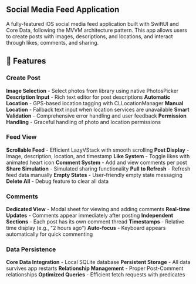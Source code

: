 
## Social Media Feed Application

A fully-featured iOS social media feed application built with SwiftUI and Core Data, following the MVVM architecture pattern. This app allows users to create posts with images, descriptions, and locations, and interact through likes, comments, and sharing.





## 📱 Features

### Create Post
**Image Selection** - Select photos from library using native PhotosPicker
 **Description Input** - Rich text editor for post descriptions
 **Automatic Location** - GPS-based location tagging with CLLocationManager
 **Manual Location** - Fallback text input when location services are unavailable
 **Smart Validation** - Comprehensive error handling and user feedback
 **Permission Handling** - Graceful handling of photo and location permissions

### Feed View
 **Scrollable Feed** - Efficient LazyVStack with smooth scrolling
 **Post Display** - Image, description, location, and timestamp
 **Like System** - Toggle likes with animated heart icon
 **Comment System** - Add and view comments per post
 **Share Simulation** - Simulated sharing functionality
 **Pull to Refresh** - Refresh feed data manually
 **Empty States** - User-friendly empty state messaging
 **Delete All** - Debug feature to clear all data

### Comments
 **Dedicated View** - Modal sheet for viewing and adding comments
 **Real-time Updates** - Comments appear immediately after posting
 **Independent Sections** - Each post has its own comment thread
 **Timestamps** - Relative time display (e.g., "2 hours ago")
 **Auto-focus** - Keyboard appears automatically for quick commenting

### Data Persistence
 **Core Data Integration** - Local SQLite database
 **Persistent Storage** - All data survives app restarts
 **Relationship Management** - Proper Post-Comment relationships
 **Optimized Queries** - Efficient fetch requests with predicates
